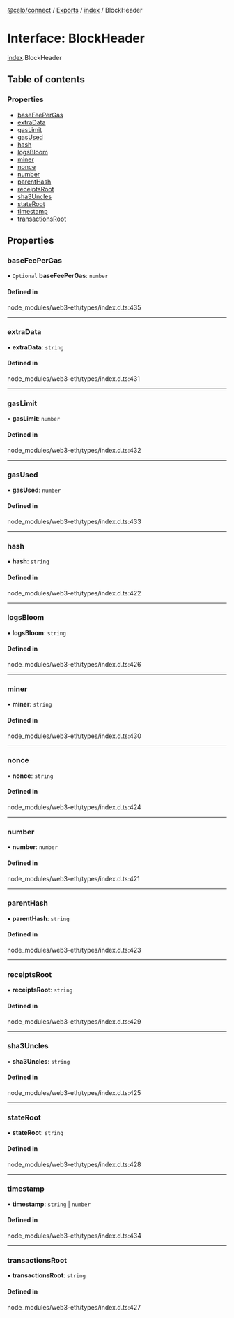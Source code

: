 [@celo/connect](../README.md) / [Exports](../modules.md) / [index](../modules/index.md) / BlockHeader

# Interface: BlockHeader

[index](../modules/index.md).BlockHeader

## Table of contents

### Properties

- [baseFeePerGas](index.BlockHeader.md#basefeepergas)
- [extraData](index.BlockHeader.md#extradata)
- [gasLimit](index.BlockHeader.md#gaslimit)
- [gasUsed](index.BlockHeader.md#gasused)
- [hash](index.BlockHeader.md#hash)
- [logsBloom](index.BlockHeader.md#logsbloom)
- [miner](index.BlockHeader.md#miner)
- [nonce](index.BlockHeader.md#nonce)
- [number](index.BlockHeader.md#number)
- [parentHash](index.BlockHeader.md#parenthash)
- [receiptsRoot](index.BlockHeader.md#receiptsroot)
- [sha3Uncles](index.BlockHeader.md#sha3uncles)
- [stateRoot](index.BlockHeader.md#stateroot)
- [timestamp](index.BlockHeader.md#timestamp)
- [transactionsRoot](index.BlockHeader.md#transactionsroot)

## Properties

### baseFeePerGas

• `Optional` **baseFeePerGas**: `number`

#### Defined in

node_modules/web3-eth/types/index.d.ts:435

___

### extraData

• **extraData**: `string`

#### Defined in

node_modules/web3-eth/types/index.d.ts:431

___

### gasLimit

• **gasLimit**: `number`

#### Defined in

node_modules/web3-eth/types/index.d.ts:432

___

### gasUsed

• **gasUsed**: `number`

#### Defined in

node_modules/web3-eth/types/index.d.ts:433

___

### hash

• **hash**: `string`

#### Defined in

node_modules/web3-eth/types/index.d.ts:422

___

### logsBloom

• **logsBloom**: `string`

#### Defined in

node_modules/web3-eth/types/index.d.ts:426

___

### miner

• **miner**: `string`

#### Defined in

node_modules/web3-eth/types/index.d.ts:430

___

### nonce

• **nonce**: `string`

#### Defined in

node_modules/web3-eth/types/index.d.ts:424

___

### number

• **number**: `number`

#### Defined in

node_modules/web3-eth/types/index.d.ts:421

___

### parentHash

• **parentHash**: `string`

#### Defined in

node_modules/web3-eth/types/index.d.ts:423

___

### receiptsRoot

• **receiptsRoot**: `string`

#### Defined in

node_modules/web3-eth/types/index.d.ts:429

___

### sha3Uncles

• **sha3Uncles**: `string`

#### Defined in

node_modules/web3-eth/types/index.d.ts:425

___

### stateRoot

• **stateRoot**: `string`

#### Defined in

node_modules/web3-eth/types/index.d.ts:428

___

### timestamp

• **timestamp**: `string` \| `number`

#### Defined in

node_modules/web3-eth/types/index.d.ts:434

___

### transactionsRoot

• **transactionsRoot**: `string`

#### Defined in

node_modules/web3-eth/types/index.d.ts:427
